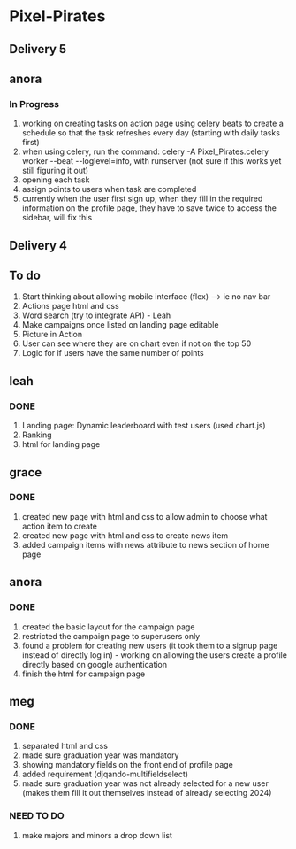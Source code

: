 # Pixel-Pirates

## Delivery 5
## anora
### In Progress
1. working on creating tasks on action page using celery beats to create a schedule so that the task refreshes every day (starting with daily tasks first)
2. when using celery, run the command: celery -A Pixel_Pirates.celery worker --beat --loglevel=info, with runserver (not sure if this works yet still figuring it out)
3. opening each task
4. assign points to users when task are completed
5. currently when the user first sign up, when they fill in the required information on the profile page, they have to save twice to access the sidebar, will fix this


## Delivery 4
## To do 
1. Start thinking about allowing mobile interface (flex) --> ie no nav bar 
2. Actions page html and css
3. Word search (try to integrate API) - Leah
4. Make campaigns once listed on landing page editable
5. Picture in Action
6. User can see where they are on chart even if not on the top 50
7. Logic for if users have the same number of points

## leah
### DONE
1. Landing page: Dynamic leaderboard with test users (used chart.js)
2. Ranking 
3. html for landing page

## grace
### DONE
1. created new page with html and css to allow admin to choose what action item to create
2. created new page with html and css to create news item  
3. added campaign items with news attribute to news section of home page


## anora
### DONE
1. created the basic layout for the campaign page 
2. restricted the campaign page to superusers only
3. found a problem for creating new users (it took them to a signup page instead of directly log in) - working on allowing the users create a profile directly based on google authentication
4. finish the html for campaign page


## meg
### DONE
1. separated html and css
2. made sure graduation year was mandatory
3. showing mandatory fields on the front end of profile page
4. added requirement (djqando-multifieldselect)
5. made sure graduation year was not already selected for a new user (makes them fill it out themselves instead of already selecting 2024)

### NEED TO DO
1. make majors and minors a drop down list
